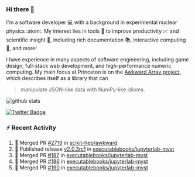 ### Hi there 👋 

I'm a software developer 💻 with a background in experimental nuclear physics :atom:. My interest lies in tools :wrench: to improve productivity :chart_with_upwards_trend: and scientific insight :telescope:, including rich documentation 📚, interactive computing 🧮, and more! 

I have experience in many aspects of software engineering, including game design, full-stack web development, and high-performance numeric computing. My main focus at Princeton is on the [Awkward Array project](awkward-array.org/), which describes itself as a library that can 
> manipulate JSON-like data with NumPy-like idioms.

![github stats](https://github-readme-stats.vercel.app/api?username=agoose77&show_icons=true&hide_rank=true&hide_title=true&bg_color=30,e76445,904e95&text_color=efe3ec&icon_color=efe3ec)
<!--
**agoose77/agoose77** is a ✨ _special_ ✨ repository because its `README.md` (this file) appears on your GitHub profile.

Here are some ideas to get you started:

- 🔭 I’m currently working on ...
- 🌱 I’m currently learning ...
- 👯 I’m looking to collaborate on ...
- 🤔 I’m looking for help with ...
- 💬 Ask me about ...
- 📫 How to reach me: ...
- 😄 Pronouns: ...
- ⚡ Fun fact: ...
-->

[![Twitter Badge](https://img.shields.io/twitter/follow/agoose77?style=flat-square&logo=Twitter&logoColor=white&color=cornflowerblue)](https://twitter.com/agoose77)

### :zap: Recent Activity

<!--START_SECTION:activity-->
1. 🎉 Merged PR [#2719](https://github.com/scikit-hep/awkward/pull/2719) in [scikit-hep/awkward](https://github.com/scikit-hep/awkward)
2. 🚀 Published release [v2.0.3rc1](https://github.com/executablebooks/jupyterlab-myst/releases/tag/v2.0.3rc1) in [executablebooks/jupyterlab-myst](https://github.com/executablebooks/jupyterlab-myst)
3. 🎉 Merged PR [#187](https://github.com/executablebooks/jupyterlab-myst/pull/187) in [executablebooks/jupyterlab-myst](https://github.com/executablebooks/jupyterlab-myst)
4. 🎉 Merged PR [#186](https://github.com/executablebooks/jupyterlab-myst/pull/186) in [executablebooks/jupyterlab-myst](https://github.com/executablebooks/jupyterlab-myst)
5. 🎉 Merged PR [#190](https://github.com/executablebooks/jupyterlab-myst/pull/190) in [executablebooks/jupyterlab-myst](https://github.com/executablebooks/jupyterlab-myst)
<!--END_SECTION:activity-->

